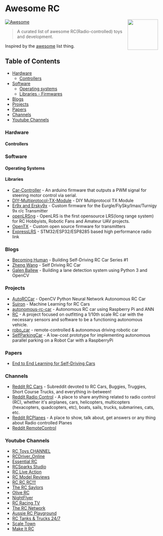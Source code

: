 # Awesome RC

<img src="racing-car_1f3ce.png" align="right" width="100">

[![Awesome](https://cdn.rawgit.com/sindresorhus/awesome/d7305f38d29fed78fa85652e3a63e154dd8e8829/media/badge.svg)](https://github.com/sindresorhus/awesome)

> A curated list of awesome RC(Radio-controlled) toys and development.

Inspired by the [awesome](https://github.com/sindresorhus/awesome) list thing.

## Table of Contents
- [Hardware](#hardware)
  - [Controllers](#controllers)
- [Software](#software)
  - [Operating systems](#operating-systems)
  - [Libraries - Firmwares](#libraries)
- [Blogs](#blogs)
- [Projects](#projects)
- [Papers](#papers)
- [Channels](#channels)
- [Youtube Channels](#youtube-channels)

### Hardware

#### Controllers

### Software

#### Operating Systems

#### Libraries
- [Car-Controller](https://github.com/jabelone/car-controller) - An arduino firmware that outputs a PWM signal for steering motor control via serial.
- [DIY-Multiprotocol-TX-Module](https://github.com/pascallanger/DIY-Multiprotocol-TX-Module) - DIY Multiprotocol TX Module
- [Er9x and Ersky9x](http://www.er9x.com/) - Custom firmware for the Eurgle/FlySky/Imax/Turnigy 9x r/c Transmitter
- [openLRSng](https://openlrsng.org/) - OpenLRS is the first opensource LRS(long range system) for RC Hobbyists, Robotic Fans and Amateur UAV projects.
- [OpenTX](https://github.com/opentx/opentx) - Custom open source firmware for transmitters
- [ExpressLRS](https://github.com/ExpressLRS/ExpressLRS) - STM32/ESP32/ESP8285 based high performance radio link


### Blogs
 - [Becoming Human](https://becominghuman.ai/building-self-driving-rc-car-series-1-intro-equipments-plan-8d9f579df45c) - Building Self-Driving RC Car Series #1
 - [Zheng Wang](https://zhengludwig.wordpress.com/projects/self-driving-rc-car/) - Self Driving RC Car
 - [Galen Ballew](https://medium.com/@galen.ballew/opencv-lanedetection-419361364fc0) - Building a lane detection system using Python 3 and OpenCV


### Projects
 - [AutoRCCar](https://github.com/hamuchiwa/AutoRCCar) - OpenCV Python Neural Network Autonomous RC Car
 - [Suiron](https://github.com/kendricktan/suiron) - Machine Learning for RC Cars
 - [autonomous-rc-car](https://github.com/multunus/autonomous-rc-car) - Autonomous RC car using Raspberry Pi and ANN
 - [RC](https://github.com/NE-RC/RC) - A project focused on outfitting a 1/10th scale RC car with the necessary sensors and software to be a functioning autonomous vehicle.
 - [robo_car](https://github.com/bierschi/robo_car) - remote-controlled & autonomous driving robotic car
 - [SelfParkingCar](https://github.com/vv258/Self-Parking-Car) - A low-cost prototype for implementing autonomous parallel parking on a Robot Car with a RaspberryPi


### Papers
 - [End to End Learning for Self-Driving Cars](https://arxiv.org/pdf/1604.07316v1.pdf)


### Channels
 - [Reddit RC Cars](https://www.reddit.com/r/rccars/) - Subreddit devoted to RC Cars, Buggies, Truggies, Short Course Trucks, and everything in-between!
 - [Reddit Radio Control](https://www.reddit.com/r/radiocontrol/) - A place to share anything related to radio control (RC), whether it's airplanes, cars, helicopters, multicopters (hexacopters, quadcopters, etc), boats, sails, trucks, submarines, cats, etc.
 - [Reddit RCPlanes](https://www.reddit.com/r/RCPlanes/) - A place to show, talk about, get answers or any thing about Radio controlled Planes
 - [Reddit RemoteControl](https://www.reddit.com/r/RemoteControl/)

### Youtube Channels
 - [RC Toys CHANNEL](https://www.youtube.com/channel/UCD_BMnibQvJPPub9S5KPPcQ)
 - [RCDriver_Online](https://www.youtube.com/user/RCDriverMagazine)
 - [Essential RC](https://www.youtube.com/user/ditchit)
 - [RCSparks Studio](https://www.youtube.com/user/djmedic2008)
 - [RC Live Action](https://www.youtube.com/user/modellkran1)
 - [RC Model Reviews](https://www.youtube.com/user/RCModelReviews)
 - [RC RC RC!!!](https://www.youtube.com/channel/UCOM2W7YxiXPtKobhrYasZDg)
 - [The RC Saylors](https://www.youtube.com/user/TheRcSaylors)
 - [Olive RC](https://www.youtube.com/user/olivebirdmusic)
 - [NightFlyer](https://www.youtube.com/user/NightFlyyer)
 - [RC Racing TV](https://www.youtube.com/user/exint2)
 - [The RC Network](https://www.youtube.com/user/richmtb01)
 - [Aussie RC Playground](https://www.youtube.com/user/AussieRCPlayground)
 - [RC Tanks & Trucks 24/7](https://www.youtube.com/channel/UC1JRbSw-V1TgKF6JPovFfpA)
 - [Scale Town](https://www.youtube.com/user/CWR2011RC)
 - [Make It RC](https://www.youtube.com/channel/UCWYV5hJfUrnU9Ishf5vr2KA)
